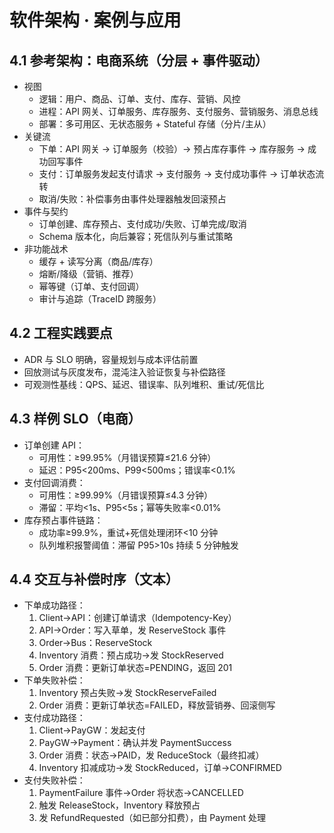 # 软件架构 · 案例与应用

## 4.1 参考架构：电商系统（分层 + 事件驱动）

- 视图
  - 逻辑：用户、商品、订单、支付、库存、营销、风控
  - 进程：API 网关、订单服务、库存服务、支付服务、营销服务、消息总线
  - 部署：多可用区、无状态服务 + Stateful 存储（分片/主从）
- 关键流
  - 下单：API 网关 → 订单服务（校验）→ 预占库存事件 → 库存服务 → 成功回写事件
  - 支付：订单服务发起支付请求 → 支付服务 → 支付成功事件 → 订单状态流转
  - 取消/失败：补偿事务由事件处理器触发回滚预占
- 事件与契约
  - 订单创建、库存预占、支付成功/失败、订单完成/取消
  - Schema 版本化，向后兼容；死信队列与重试策略
- 非功能战术
  - 缓存 + 读写分离（商品/库存）
  - 熔断/降级（营销、推荐）
  - 幂等键（订单、支付回调）
  - 审计与追踪（TraceID 跨服务）

## 4.2 工程实践要点

- ADR 与 SLO 明确，容量规划与成本评估前置
- 回放测试与灰度发布，混沌注入验证恢复与补偿路径
- 可观测性基线：QPS、延迟、错误率、队列堆积、重试/死信比

## 4.3 样例 SLO（电商）

- 订单创建 API：
  - 可用性：≥99.95%（月错误预算≤21.6 分钟）
  - 延迟：P95<200ms、P99<500ms；错误率<0.1%
- 支付回调消费：
  - 可用性：≥99.99%（月错误预算≤4.3 分钟）
  - 滞留：平均<1s、P95<5s；幂等失败率<0.01%
- 库存预占事件链路：
  - 成功率≥99.9%，重试+死信处理闭环<10 分钟
  - 队列堆积报警阈值：滞留 P95>10s 持续 5 分钟触发

## 4.4 交互与补偿时序（文本）

- 下单成功路径：
  1) Client→API：创建订单请求（Idempotency-Key）
  2) API→Order：写入草单，发 ReserveStock 事件
  3) Order→Bus：ReserveStock
  4) Inventory 消费：预占成功→发 StockReserved
  5) Order 消费：更新订单状态=PENDING，返回 201
- 下单失败补偿：
  1) Inventory 预占失败→发 StockReserveFailed
  2) Order 消费：更新订单状态=FAILED，释放营销券、回滚侧写
- 支付成功路径：
  1) Client→PayGW：发起支付
  2) PayGW→Payment：确认并发 PaymentSuccess
  3) Order 消费：状态→PAID，发 ReduceStock（最终扣减）
  4) Inventory 扣减成功→发 StockReduced，订单→CONFIRMED
- 支付失败补偿：
  1) PaymentFailure 事件→Order 将状态→CANCELLED
  2) 触发 ReleaseStock，Inventory 释放预占
  3) 发 RefundRequested（如已部分扣费），由 Payment 处理
